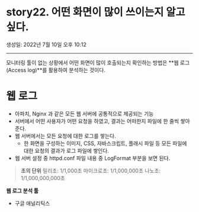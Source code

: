 # story22. 어떤 화면이 많이 쓰이는지 알고 싶다.
생성일: 2022년 7월 10일 오후 10:12

---

모니터링 툴이 없는 상황에서 어떤 화면이 많이 호출되는지 확인하는 방법은 **웹 로그(Access log)**를 활용하여 분석하는 것이다.

# 웹 로그

- 아파치, Nginx 과 같은 모든 웹 서버에 공통적으로 제공되는 기능
- 서버에서 어떤 사용자가 어떤 요청을 하였고, 결과는 어떠한지 파일에 한 줄씩 쌓아 준다.
- 웹 서버에서는 모든 요청에 대한 로그를 쌓는다.
    - 한 화면을 구성하는 이미지, CSS, 자바스크립트, 플래시 파일 등 모든 파일에 대한 요청의 결과가 로그 파일에 쌓인다.
- 웹 서버 설정 중 httpd.conf 파일 내용 중 LogFormat 부분을 보면 된다.

> **초의 단위**
밀리초: 1/1,000초
마이크로초: 1/1,000,000초
나노초: 1/1,000,000,000초
> 

**웹 로그 분석 툴**

- 구글 애널리틱스